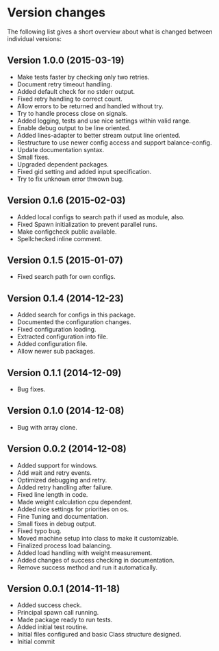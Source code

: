 Version changes
=================================================

The following list gives a short overview about what is changed between
individual versions:

Version 1.0.0 (2015-03-19)
-------------------------------------------------
- Make tests faster by checking only two retries.
- Document retry timeout handling.
- Added default check for no stderr output.
- Fixed retry handling to correct count.
- Allow errors to be returned and handled without try.
- Try to handle process close on signals.
- Added logging, tests and use nice settings within valid range.
- Enable debug output to be line oriented.
- Added lines-adapter to better stream output line oriented.
- Restructure to use newer config access and support balance-config.
- Update documentation syntax.
- Small fixes.
- Upgraded dependent packages.
- Fixed gid setting and added input specification.
- Try to fix unknown error thwown bug.

Version 0.1.6 (2015-02-03)
-------------------------------------------------
- Added local configs to search path if used as module, also.
- Fixed Spawn initialization to prevent parallel runs.
- Make configcheck public available.
- Spellchecked inline comment.

Version 0.1.5 (2015-01-07)
-------------------------------------------------
- Fixed search path for own configs.

Version 0.1.4 (2014-12-23)
-------------------------------------------------
- Added search for configs in this package.
- Documented the configuration changes.
- Fixed configuration loading.
- Extracted configuration into file.
- Added configuration file.
- Allow newer sub packages.

Version 0.1.1 (2014-12-09)
-------------------------------------------------
- Bug fixes.

Version 0.1.0 (2014-12-08)
-------------------------------------------------
- Bug with array clone.

Version 0.0.2 (2014-12-08)
-------------------------------------------------
- Added support for windows.
- Add wait and retry events.
- Optimized debugging and retry.
- Added retry handling after failure.
- Fixed line length in code.
- Made weight calculation cpu dependent.
- Added nice settings for priorities on os.
- Fine Tuning and documentation.
- Small fixes in debug output.
- Fixed typo bug.
- Moved machine setup into class to make it customizable.
- Finalized process load balancing.
- Added load handling with weight measurement.
- Added changes of success checking in documentation.
- Remove success method and run it automatically.

Version 0.0.1 (2014-11-18)
-------------------------------------------------
- Added success check.
- Principal spawn call running.
- Made package ready to run tests.
- Added initial test routine.
- Initial files configured and basic Class structure designed.
- Initial commit

